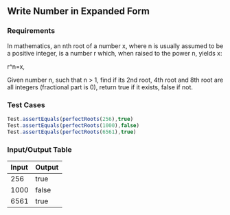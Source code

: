 ## Write Number in Expanded Form

### Requirements 

In mathematics, an nth root of a number x, where n is usually assumed to be a positive integer, is a number r which, when raised to the power n, yields x:

r^n=x,

Given number n, such that n > 1, find if its 2nd root, 4th root and 8th root are all integers (fractional part is 0), return true if it exists, false if not.

### Test Cases

```JavaScript
Test.assertEquals(perfectRoots(256),true)
Test.assertEquals(perfectRoots(1000),false)
Test.assertEquals(perfectRoots(6561),true)
```

### Input/Output Table

| Input              | Output                          |
| :----------------  | :-----------------              |
| 256                | true             |
| 1000  | false            |
| 6561  | true             |




